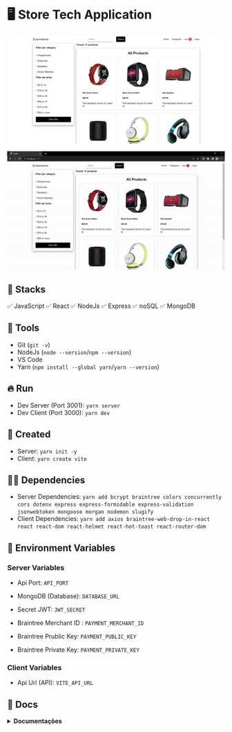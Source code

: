 # :desktop_computer: Store Tech Application

<img src="./assets/cover.png" alt="Cover projeto" />
<p align="center"><img src="./assets/cover.gif" alt="Cover projeto" /><p>

## :briefcase: Stacks

✅ JavaScript
✅ React
✅ NodeJs
✅ Express
✅ noSQL
✅ MongoDB

## :hammer: Tools

- Git (`git -v`)
- NodeJs (`node --version`/`npm --version`)
- VS Code
- Yarn (`npm install --global yarn`/`yarn --version`)

## :fire: Run

- Dev Server (Port 3001): `yarn server`
- Dev Client (Port 3000): `yarn dev`

## :baby: Created

- Server: `yarn init -y`
- Client: `yarn create vite`

## :ok_man: Dependencies

- Server Dependencies: `yarn add bcrypt braintree colors concurrently cors dotenv express express-formidable express-validation jsonwebtoken mongoose morgan nodemon slugify`
- Client Dependencies: `yarn add axios braintree-web-drop-in-react react react-dom react-helmet react-hot-toast react-router-dom`

## :triangular_flag_on_post: Environment Variables

### Server Variables

- Api Port: `API_PORT`
- MongoDB (Database): `DATABASE_URL`
- Secret JWT: `JWT_SECRET`

- Braintree Merchant ID : `PAYMENT_MERCHANT_ID`
- Braintree Prublic Key: `PAYMENT_PUBLIC_KEY`
- Braintree Private Key: `PAYMENT_PRIVATE_KEY`

### Client Variables

- Api Url (API): `VITE_API_URL`

## :page_facing_up: Docs

<details>
<summary><b>Documentações</b></summary>

### :scroll: Documentações

- BCrypt: `https://www.npmjs.com/package/bcrypt`
- Colors: `https://www.npmjs.com/package/colors`
- Express: `https://expressjs.com/`
- Mongoose: `https://mongoosejs.com/`
- Dotenv: `https://www.npmjs.com/package/dotenv`
- JsonWebToken: `https://www.npmjs.com/package/jsonwebtoken`
- Morgan: `https://www.npmjs.com/package/morgan`
- Nodemon: `https://www.npmjs.com/package/nodemon`
- BrainTree: `https://www.braintreepayments.com/`
- Concurrently: `https://www.npmjs.com/package/concurrently`
- Axios: `https://axios-http.com/`
- React Icons: `https://react-icons.github.io/react-icons/`

<details>
